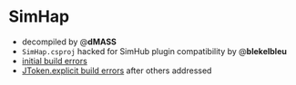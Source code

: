 # SimHap  
- decompiled by @**dMASS**  
- `SimHap.csproj` hacked for SimHub plugin compatibility by @**blekelbleu**  
- [initial build errors](Doc/error1.txt)  
- [JToken.explicit build errors](Doc/error2.txt) after others addressed
